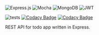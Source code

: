 ![Express.js](https://img.shields.io/badge/express.js-%23404d59.svg?style=for-the-badge&logo=express&logoColor=%2361DAFB)
![Mocha](https://img.shields.io/badge/-mocha-%238D6748?style=for-the-badge&logo=mocha&logoColor=white)
![MongoDB](https://img.shields.io/badge/MongoDB-%234ea94b.svg?style=for-the-badge&logo=mongodb&logoColor=white)
![JWT](https://img.shields.io/badge/JWT-black?style=for-the-badge&logo=JSON%20web%20tokens)


![tests](https://github.com/simecek-m/todo-server/actions/workflows/test.yml/badge.svg)
[![Codacy Badge](https://app.codacy.com/project/badge/Grade/4300c63828ea43c2b4c7822383374bc2)](https://www.codacy.com/gh/simecek-m/todo-server/dashboard?utm_source=github.com&amp;utm_medium=referral&amp;utm_content=simecek-m/todo-server&amp;utm_campaign=Badge_Grade)
[![Codacy Badge](https://app.codacy.com/project/badge/Coverage/4300c63828ea43c2b4c7822383374bc2)](https://www.codacy.com/gh/simecek-m/todo-server/dashboard?utm_source=github.com&utm_medium=referral&utm_content=simecek-m/todo-server&utm_campaign=Badge_Coverage)

REST API for todo app written in Express.
